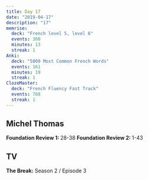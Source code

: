 ```yaml
---
title: Day 17
date: "2019-04-17"
description: "17"
memrise:
  deck: "French level 5, level 6"
  events: 300
  minutes: 13
  streak: 1
Anki:
  deck: "5000 Most Common French Words"
  events: 161
  minutes: 19
  streak: 1
ClozeMaster:
  deck: "French Fluency Fast Track"
  events: 788
  streak: 1
---
```


<h2>Michel Thomas</h2>
<strong>Foundation Review 1: </strong>28-38
<strong>Foundation Review 2: </strong>1-43

<h2>TV</h2>
<strong>The Break:</strong> Season 2 / Episode 3
